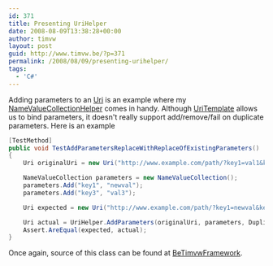 ```yaml
---
id: 371
title: Presenting UriHelper
date: 2008-08-09T13:38:28+00:00
author: timvw
layout: post
guid: http://www.timvw.be/?p=371
permalink: /2008/08/09/presenting-urihelper/
tags:
  - 'C#'
---
```

Adding parameters to an [Uri](http://msdn.microsoft.com/en-us/library/system.uri.aspx) is an example where my [NameValueCollectionHelper](http://www.timvw.be/presenting-namevaluecollectionhelper/) comes in handy. Although [UriTemplate](http://msdn.microsoft.com/en-us/library/system.uritemplate.aspx) allows us to bind parameters, it doesn't really support add/remove/fail on duplicate parameters. Here is an example

```csharp
[TestMethod]
public void TestAddParametersReplaceWithReplaceOfExistingParameters()
{
	Uri originalUri = new Uri("http://www.example.com/path/?key1=val1&key2=val2#abcd")

	NameValueCollection parameters = new NameValueCollection();
	parameters.Add("key1", "newval");
	parameters.Add("key3", "val3");

	Uri expected = new Uri("http://www.example.com/path/?key1=newval&key2=val2&key3=val3#abcd");

	Uri actual = UriHelper.AddParameters(originalUri, parameters, DuplicateKeyBehavior.Replace);
	Assert.AreEqual(expected, actual);
}
```

Once again, source of this class can be found at [BeTimvwFramework](http://www.codeplex.com/BeTimvwFramework).
